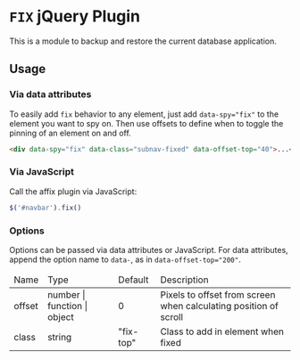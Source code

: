 # `FIX` jQuery Plugin

This is a module to backup and restore the current database application.

## Usage
### Via data attributes
To easily add `fix` behavior to any element, just add `data-spy="fix"` to the element you want to spy on. Then use offsets to define when to toggle the pinning of an element on and off.
```html
<div data-spy="fix" data-class="subnav-fixed" data-offset-top="40">...</div>
```

### Via JavaScript
Call the affix plugin via JavaScript:
```js
$('#navbar').fix()
```

### Options
Options can be passed via data attributes or JavaScript. For data attributes, append the option name to `data-`, as in `data-offset-top="200"`.
<table>
  <thead>
    <tr>
      <td>Name</td>
      <td>Type</td>
      <td>Default</td>
      <td>Description</td>
    </tr>
  </thead>
  <tbody>
    <tr>
        <td>offset</td>
        <td>number | function | object</td>
        <td>0</td>
        <td>Pixels to offset from screen when calculating position of scroll</td>
    </tr>
    <tr>
        <td>class</td>
        <td>string</td>
        <td>"fix-top"</td>
        <td>Class to add in element when fixed</td>
    </tr>
  </tbody>
</table>
